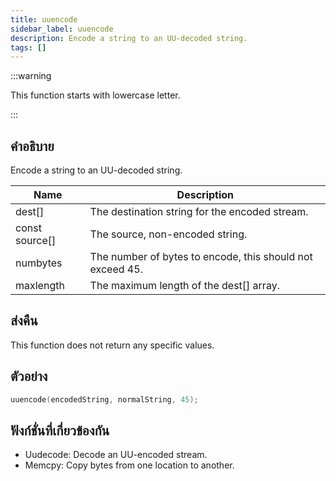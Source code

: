 ```yaml
---
title: uuencode
sidebar_label: uuencode
description: Encode a string to an UU-decoded string.
tags: []
---
```


:::warning

This function starts with lowercase letter.

:::

## คำอธิบาย

Encode a string to an UU-decoded string.

| Name           | Description                                               |
| -------------- | --------------------------------------------------------- |
| dest[]         | The destination string for the encoded stream.            |
| const source[] | The source, non-encoded string.                           |
| numbytes       | The number of bytes to encode, this should not exceed 45. |
| maxlength      | The maximum length of the dest[] array.                   |

## ส่งคืน

This function does not return any specific values.

## ตัวอย่าง

```c
uuencode(encodedString, normalString, 45);
```

## ฟังก์ชั่นที่เกี่ยวข้องกัน

- Uudecode: Decode an UU-encoded stream.
- Memcpy: Copy bytes from one location to another.
